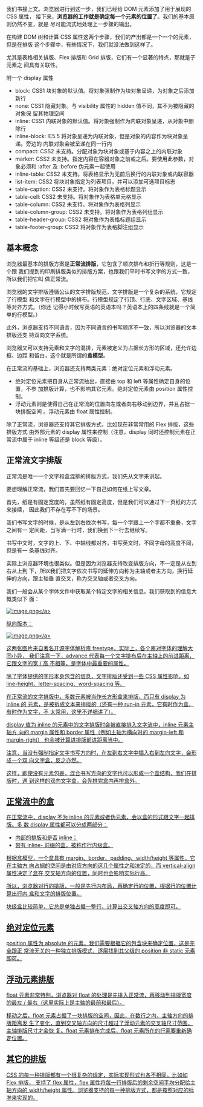 我们书接上文。浏览器进行到这一步，我们已经给 DOM 元素添加了用于展现的 CSS 属性，
接下来，**浏览器的工作就是确定每一个元素的位置了**。我们的基本原则仍然不变，就是
尽可能流式地处理上一步骤的输出。

在构建 DOM 树和计算 CSS 属性这两个步骤，我们的产出都是一个一个的元素，但是在排版
这个步骤中，有些情况下，我们就没法做到这样了。

尤其是表格相关排版、Flex 排版和 Grid 排版，它们有一个显著的特点，那就是子元素之
间具有关联性。

附一个 display 属性

- block: CSS1 块对象的默认值。将对象强制作为块对象呈递，为对象之后添加新行
- none: CSS1 隐藏对象。与 visibility 属性的 hidden 值不同，其不为被隐藏的对象保
  留其物理空间
- inline: CSS1 内联对象的默认值。将对象强制作为内联对象呈递，从对象中删除行
- inline-block: IE5.5 将对象呈递为内联对象，但是对象的内容作为块对象呈递。旁边的
  内联对象会被呈递在同一行内
- compact: CSS2 未支持。分配对象为块对象或基于内容之上的内联对象
- marker: CSS2 未支持。指定内容在容器对象之前或之后。要使用此参数，对象必须和
  :after 及 :before 伪元素一起使用
- inline-table: CSS2 未支持。将表格显示为无前后换行的内联对象或内联容器
- list-item: CSS2 将块对象指定为列表项目。并可以添加可选项目标志
- table-caption: CSS2 未支持。将对象作为表格标题显示
- table-cell: CSS2 未支持。将对象作为表格单元格显示
- table-column: CSS2 未支持。将对象作为表格列显示
- table-column-group: CSS2 未支持。将对象作为表格列组显示
- table-header-group: CSS2 将对象作为表格标题组显示
- table-footer-group: CSS2 将对象作为表格脚注组显示

## 基本概念

浏览器最基本的排版方案是**正常流排版**，它包含了顺次排布和折行等规则，这是一个跟
我们提到的印刷排版类似的排版方案，也跟我们平时书写文字的方式一致，所以我们把它叫
做正常流。

浏览器的文字排版遵循公认的文字排版规范，文字排版是一个复杂的系统，它规定了行模型
和文字在行模型中的排布。行模型规定了行顶、行底、文字区域、基线等对齐方式。（你还
记得小时候写英语的英语本吗？英语本上的四条线就是一个简单的行模型。）

此外，浏览器支持不同语言，因为不同语言的书写顺序不一致，所以浏览器的文本排版还支
持双向文字系统。

浏览器又可以支持元素和文字的混排，元素被定义为占据长方形的区域，还允许边框、边距
和留白，这个就是所谓的**盒模型**。

在正常流的基础上，浏览器还支持两类元素：绝对定位元素和浮动元素。

- 绝对定位元素把自身从正常流抽出，直接由 top 和 left 等属性确定自身的位置，不参
  加排版计算，也不影响其它元素。绝对定位元素由 position 属性控制。
- 浮动元素则是使得自己在正常流的位置向左或者向右移动到边界，并且占据一块排版空间
  。浮动元素由 float 属性控制。

除了正常流，浏览器还支持其它排版方式，比如现在非常常用的 Flex 排版，这些排版方式
由外部元素的 display 属性来控制（注意，display 同时还控制元素在正常流中属于
inline 等级还是 block 等级）。

## 正常流文字排版

正常流是唯一一个文字和盒混排的排版方式，我们先从文字来讲起。

要想理解正常流，我们首先要回忆一下自己如何在纸上写文章。

首先，纸是有固定宽度的，虽然纸有固定高度，但是我们可以通过下一页纸的方式来接续，
因此我们不存在写不下的场景。

我们书写文字的时候，是从左到右依次书写，每一个字跟上一个字都不重叠，文字之间有一
定间距，当写满一行时，我们换到下一行去继续写。

书写中文时，文字的上、下、中轴线都对齐，书写英文时，不同字母的高度不同，但是有一
条基线对齐。

实际上浏览器环境也很类似。但是因为浏览器支持改变排版方向，不一定是从左到右从上到
下，所以我们把文字依次书写的延伸方向称为主轴或者主方向，换行延伸的方向，跟主轴垂
直交叉，称为交叉轴或者交叉方向。

我们一般会从某个字体文件中获取某个特定文字的相关信息。我们获取到的信息大概类似下
面：

<a data-fancybox title="image.png" href="https://p3-juejin.byteimg.com/tos-cn-i-k3u1fbpfcp/5425657b74be4acc9b7e2b992027ab24~tplv-k3u1fbpfcp-watermark.image?">![image.png](https://p3-juejin.byteimg.com/tos-cn-i-k3u1fbpfcp/5425657b74be4acc9b7e2b992027ab24~tplv-k3u1fbpfcp-watermark.image?)</a>

纵向版本：

<a data-fancybox title="image.png" href="https://p3-juejin.byteimg.com/tos-cn-i-k3u1fbpfcp/ec45bb7d82714c55ac146b45c2d2c14a~tplv-k3u1fbpfcp-watermark.image?">![image.png](https://p3-juejin.byteimg.com/tos-cn-i-k3u1fbpfcp/ec45bb7d82714c55ac146b45c2d2c14a~tplv-k3u1fbpfcp-watermark.image?)</a>

这两张图片来自著名开源字体解析库 freetype，实际上，各个库对字体的理解大同小异，
我们注意一下，advance 代表每一个文字排布后在主轴上的前进距离，它跟文字的宽 / 高
不相等，是字体中最重要的属性。

除了字体提供的字形本身包含的信息，文字排版还受到一些 CSS 属性影响，如
line-height、letter-spacing、word-spacing 等。

在正常流的文字排版中，多数元素被当作长方形盒来排版，而只有 display 为 inline 的
元素，是被拆成文本来排版的（还有一种 run-in 元素，它有时作为盒，有时作为文字，不
太常用，这里不详细讲了）。

display 值为 inline 的元素中的文字排版时会被直接排入文字流中，inline 元素主轴方
向的 margin 属性和 border 属性（例如主轴为横向时的 margin-left 和 margin-right）
也会被计算进排版前进距离当中。

注意，当没有强制指定文字书写方向时，在左到右文字中插入右到左向文字，会形成一个双
向文字盒，反之亦然。

这样，即使没有元素包裹，混合书写方向的文字也可以形成一个盒结构，我们在排版时，遇
到这样的双向文字盒，会先排完盒内再排盒外。

## 正常流中的盒

在正常流中，display 不为 inline 的元素或者伪元素，会以盒的形式跟文字一起排版。多
数 display 属性都可以分成两部分：

- 内部的排版和是否 inline；
- 带有 inline- 前缀的盒，被称作行内级盒。

根据盒模型，一个盒具有 margin、border、padding、width/height 等属性，它在主轴方
向占据的空间是由对应方向的这几个属性之和决定的，而 vertical-align 属性决定了盒在
交叉轴方向的位置，同时也会影响实际行高。

所以，浏览器对行的排版，一般是先行内布局，再确定行的位置，根据行的位置计算出行内
盒和文字的排版位置。

块级盒比较简单，它总是单独占据一整行，计算出交叉轴方向的高度即可。

## 绝对定位元素

position 属性为 absolute 的元素，我们需要根据它的包含块来确定位置，这是完全跟正
常流无关的一种独立排版模式，逐层找到其父级的 position 非 static 元素即可。

## 浮动元素排版

float 元素非常特别，浏览器对 float 的处理是先排入正常流，再移动到排版宽度的最左
/ 最右（这里实际上是主轴的最前和最后）。

移动之后，float 元素占据了一块排版的空间，因此，在数行之内，主轴方向的排版距离发
生了变化，直到交叉轴方向的尺寸超过了浮动元素的交叉轴尺寸范围，主轴排版尺寸才会恢
复。float 元素排布完成后，float 元素所在的行需要重新确定位置。

## 其它的排版

CSS 的每一种排版都有一个很复杂的规定，实际实现形式也各不相同。比如如 Flex 排版，
支持了 flex 属性，flex 属性将每一行排版后的剩余空间平均分配给主轴方向的
width/height 属性。浏览器支持的每一种排版方式，都是按照对应的标准来实现的。
